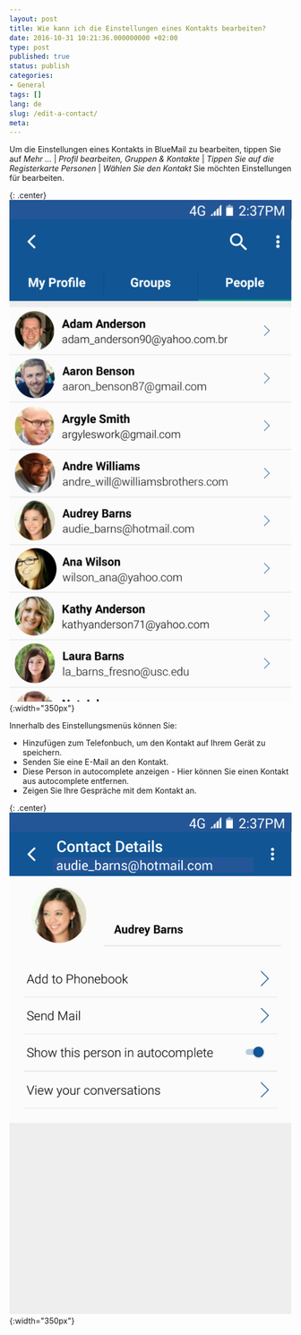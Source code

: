 ```yaml
---
layout: post
title: Wie kann ich die Einstellungen eines Kontakts bearbeiten?
date: 2016-10-31 10:21:36.000000000 +02:00
type: post
published: true
status: publish
categories:
- General
tags: []
lang: de
slug: /edit-a-contact/
meta:
---
```


Um die Einstellungen eines Kontakts in BlueMail zu bearbeiten, tippen Sie auf *Mehr ...* \| *Profil bearbeiten, Gruppen &amp; Kontakte* \| *Tippen Sie auf die Registerkarte Personen* \| *Wählen Sie den Kontakt* Sie möchten Einstellungen für bearbeiten.

{: .center}
![People Profile](/assets/BM_People_Profile-576x1024.png){:width="350px"}

Innerhalb des Einstellungsmenüs können Sie:

* Hinzufügen zum Telefonbuch, um den Kontakt auf Ihrem Gerät zu speichern.
* Senden Sie eine E-Mail an den Kontakt.
* Diese Person in autocomplete anzeigen - Hier können Sie einen Kontakt aus autocomplete entfernen.
* Zeigen Sie Ihre Gespräche mit dem Kontakt an.

{: .center}
![People Tip](/assets/BlueMail_Tip_People_2.png){:width="350px"}
